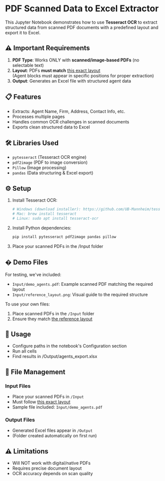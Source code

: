 # PDF Scanned Data to Excel Extractor

This Jupyter Notebook demonstrates how to use **Tesseract OCR** to extract structured data from scanned PDF documents with a predefined layout and export it to Excel.

## ⚠️ Important Requirements

1. **PDF Type**: Works ONLY with **scanned/image-based PDFs** (no selectable text)
2. **Layout**: PDFs **must match** [this exact layout](reference_layout.png)  
   (Agent blocks must appear in specific positions for proper extraction)
3. **Output**: Generates an Excel file with structured agent data

## 📋 Features

- Extracts: Agent Name, Firm, Address, Contact Info, etc.
- Processes multiple pages
- Handles common OCR challenges in scanned documents
- Exports clean structured data to Excel

## 🛠️ Libraries Used

- `pytesseract` (Tesseract OCR engine)
- `pdf2image` (PDF to image conversion)
- `Pillow` (Image processing)
- `pandas` (Data structuring & Excel export)

## ⚙️ Setup

1. Install Tesseract OCR:
   ```bash
   # Windows (download installer): https://github.com/UB-Mannheim/tesseract/wiki
   # Mac: brew install tesseract
   # Linux: sudo apt install tesseract-ocr

2. Install Python dependencies:
   ```bash
   pip install pytesseract pdf2image pandas pillow

3. Place your scanned PDFs in the /Input folder

## � Demo Files

For testing, we've included:
- `Input/demo_agents.pdf`: Example scanned PDF matching the required layout
- `Input/reference_layout.png`: Visual guide to the required structure

To use your own files:
1. Place scanned PDFs in the `/Input` folder
2. Ensure they match [the reference layout](Input/reference_layout.png)

## 🚀 Usage

- Configure paths in the notebook's Configuration section
- Run all cells
- Find results in /Output/agents_export.xlsx

## 📁 File Management

### Input Files
- Place your scanned PDFs in `/Input`
- Must follow [this exact layout](Input/reference_layout.png)
- Sample file included: `Input/demo_agents.pdf`

### Output Files
- Generated Excel files appear in `/Output`
- (Folder created automatically on first run)

## ⚠️ Limitations

- Will NOT work with digital/native PDFs
- Requires precise document layout
- OCR accuracy depends on scan quality
